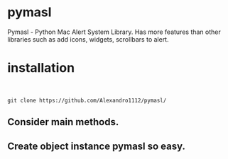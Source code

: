 # pymasl
Pymasl - Python Mac Alert System Library. Has more features than other libraries such as add icons, widgets, scrollbars to alert.
<h1>installation</h1> <br>
  
```git clone https://github.com/Alexandro1112/pymasl/```


<h2>Consider main methods.<h2>
Create object instance pymasl so easy.

